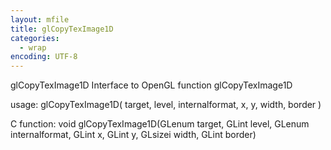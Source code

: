 ```yaml
---
layout: mfile
title: glCopyTexImage1D
categories:
  - wrap
encoding: UTF-8
---
```


glCopyTexImage1D  Interface to OpenGL function glCopyTexImage1D

usage:  glCopyTexImage1D( target, level, internalformat, x, y, width, border )

C function:  void glCopyTexImage1D(GLenum target, GLint level, GLenum internalformat, GLint x, GLint y, GLsizei width, GLint border)